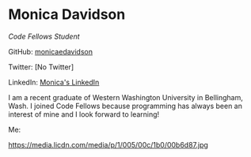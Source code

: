 # Monica Davidson
_Code Fellows Student_

GitHub: [monicaedavidson](https://github.com/monicaedavidson)

Twitter: [No Twitter]

LinkedIn: [Monica's LinkedIn](https://www.linkedin.com/pub/monica-davidson/74/b1/a24)

I am a recent graduate of Western Washington University in Bellingham, Wash. I joined Code Fellows because programming has always been an interest of mine and I look forward to learning!

Me:

https://media.licdn.com/media/p/1/005/00c/1b0/00b6d87.jpg
